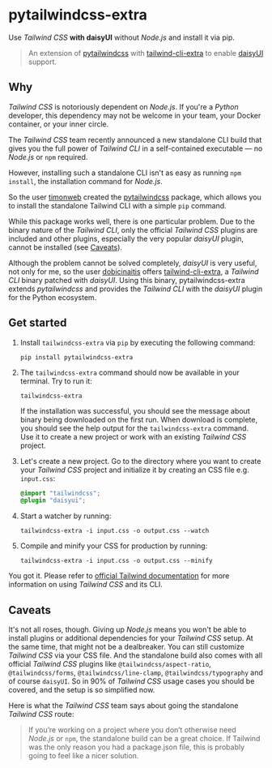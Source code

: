 # pytailwindcss-extra

Use _Tailwind CSS_ **with daisyUI** without _Node.js_ and install it via pip.

> An extension of [pytailwindcss](https://github.com/timonweb/pytailwindcss) with [tailwind-cli-extra](https://github.com/dobicinaitis/tailwind-cli-extra)
> to enable [daisyUI](https://daisyui.com/) support.

## Why

_Tailwind CSS_ is notoriously dependent on _Node.js_. If you're a _Python_ developer, this dependency may not be welcome
in your team, your Docker container, or your inner circle.

The _Tailwind CSS_ team recently announced a new standalone CLI build that gives you the full power of _Tailwind CLI_ in
a self-contained executable — no _Node.js_ or `npm` required.

However, installing such a standalone CLI isn't as easy as running `npm install`, the installation command for _Node.js_.

So the user [timonweb](https://github.com/timonweb) created the [pytailwindcss](https://github.com/timonweb/pytailwindcss)
package, which allows you to install the standalone Tailwind CLI with a simple `pip` command.

While this package works well, there is one particular problem. Due to the binary nature of the _Tailwind CLI_, only the
official _Tailwind CSS_ plugins are included and other plugins, especially the very popular _daisyUI_ plugin, cannot be
installed (see [Caveats](#caveats)).

Although the problem cannot be solved completely, _daisyUI_ is very useful, not only for me, so the user [dobicinaitis](https://github.com/dobicinaitis)
offers [tailwind-cli-extra](https://github.com/dobicinaitis/tailwind-cli-extra), a _Tailwind CLI_ binary patched with
_daisyUI_. Using this binary, pytailwindcss-extra extends _pytailwindcss_ and provides the _Tailwind CLI_ with the
_daisyUI_ plugin for the Python ecosystem.


## Get started

1. Install `tailwindcss-extra` via `pip` by executing the following command:

   ```
   pip install pytailwindcss-extra
   ```

2. The `tailwindcss-extra` command should now be available in your terminal. Try to run it:

   ```
   tailwindcss-extra
   ```

   If the installation was successful, you should see the message about binary being downloaded on the first run. When
   download is complete, you should see the help output for the `tailwindcss-extra` command. Use it to create a
   new project or work with an existing _Tailwind CSS_ project.

3. Let's create a new project. Go to the directory where you want to create your _Tailwind CSS_ project and initialize it
   by creating an CSS file e.g. `input.css`:

   ```css
   @import "tailwindcss";
   @plugin "daisyui";
   ```

4. Start a watcher by running:

   ```
   tailwindcss-extra -i input.css -o output.css --watch
   ```

5. Compile and minify your CSS for production by running:

   ```
   tailwindcss-extra -i input.css -o output.css --minify
   ```

You got it. Please refer to [official Tailwind documentation](https://tailwindcss.com/docs) for more information on
using _Tailwind CSS_ and its CLI.

## Caveats

It's not all roses, though. Giving up _Node.js_ means you won't be able to install plugins or additional dependencies
for your _Tailwind CSS_ setup. At the same time, that might not be a dealbreaker. You can still customize _Tailwind CSS_
via your CSS file. And the standalone build also comes with all official _Tailwind CSS_ plugins
like `@tailwindcss/aspect-ratio`, `@tailwindcss/forms`, `@tailwindcss/line-clamp`, `@tailwindcss/typography` and of
course `daisyUI`. So in 90% of _Tailwind CSS_ usage cases you should be covered, and the setup is so simplified now.

Here is what the _Tailwind CSS_ team says about going the standalone _Tailwind CSS_ route:
> If you’re working on a project where you don’t otherwise need _Node.js_ or `npm`, the standalone build can be a great
> choice. If Tailwind was the only reason you had a package.json file, this is probably going to feel like a nicer
> solution.
